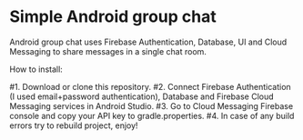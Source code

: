 # Simple Android group chat
 Android group chat uses Firebase Authentication, Database, UI and Cloud Messaging to share messages in a single chat room.

How to install:

#1. Download or clone this repository.
#2. Connect Firebase Authentication (I used email+password authentication), Database and Firebase Cloud Messaging services in Android Studio.
#3. Go to Cloud Messaging Firebase console and copy your API key to gradle.properties.
#4. In case of any build errors try to rebuild project, enjoy!
